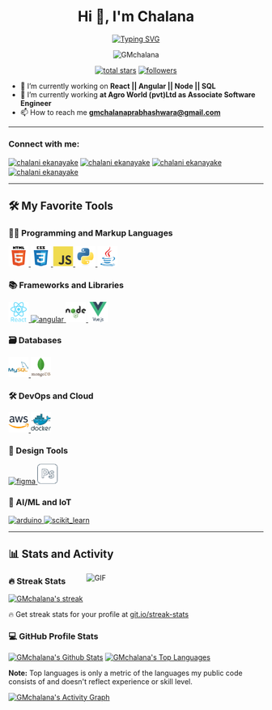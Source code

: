 <h1 align="center">Hi 👋, I'm Chalana</h1>

<p align="center"><a href="https://git.io/typing-svg"><img src="https://readme-typing-svg.demolab.com?font=Fira+Code&pause=1000&color=12E1FCE3&random=false&width=435&lines=~+Welcome+to+my+GitHub+Profile+~;Full+Stack+Developer%F0%9F%91%A9%E2%80%8D%F0%9F%92%BB;Software+Engineer%2FUX+design%F0%9F%96%8C%EF%B8%8F;Insatiably+curious+about++Technology" alt="Typing SVG" /></a></p>

<p align="center"> <img src="https://komarev.com/ghpvc/?username=GMchalana&label=Profile%20views&color=0e75b6&style=flat" alt="GMchalana" /> </p>

<p align="center">
  <a href="https://github.com/GMchalana?tab=repositories&sort=stargazers">
    <img alt="total stars" title="Total stars on GitHub" src="https://custom-icon-badges.demolab.com/github/stars/GMchalana?color=55960c&style=for-the-badge&labelColor=488207&logo=star"/></a>
  
  <a href="https://github.com/GMchalana?tab=followers">
    <img alt="followers" title="Follow me on Github" src="https://custom-icon-badges.demolab.com/github/followers/GMchalana?color=236ad3&labelColor=1155ba&style=for-the-badge&logo=person-add&label=Follow&logoColor=white"/></a>
</p>

- 🔭 I’m currently working on **React || Angular || Node || SQL**
- 🌱 I’m currently working **at Agro World (pvt)Ltd as Associate Software Engineer**
- 📫 How to reach me **gmchalanaprabhashwara@gmail.com**

---
<h3 align="left">Connect with me:</h3>
<p align="left">
  <a href="https://www.linkedin.com/in/chalana-prabhashwara" target="blank"><img align="center" src="https://raw.githubusercontent.com/rahuldkjain/github-profile-readme-generator/master/src/images/icons/Social/linked-in-alt.svg" alt="chalani ekanayake" height="30" width="40" /></a>
  <a href="https://www.facebook.com" target="blank"><img align="center" src="https://raw.githubusercontent.com/rahuldkjain/github-profile-readme-generator/master/src/images/icons/Social/facebook.svg" alt="chalani ekanayake" height="30" width="40" /></a>
  <a href="https://www.instagram.com" target="blank"><img align="center" src="https://raw.githubusercontent.com/rahuldkjain/github-profile-readme-generator/master/src/images/icons/Social/instagram.svg" alt="chalani ekanayake" height="30" width="40" /></a>
  <a href="https://twitter.com" target="blank"><img align="center" src="https://raw.githubusercontent.com/rahuldkjain/github-profile-readme-generator/master/src/images/icons/Social/twitter.svg" alt="chalani ekanayake" height="30" width="40" /></a>  
</p>

---

<h2>🛠️ My Favorite Tools</h2>

<h3>👨‍💻 Programming and Markup Languages</h3>
<p align="left">
  <a href="https://www.w3.org/html/" target="_blank" rel="noreferrer"> <img src="https://raw.githubusercontent.com/devicons/devicon/master/icons/html5/html5-original-wordmark.svg" alt="html5" width="40" height="40"/> </a>
  <a href="https://www.w3schools.com/css/" target="_blank" rel="noreferrer"> <img src="https://raw.githubusercontent.com/devicons/devicon/master/icons/css3/css3-original-wordmark.svg" alt="css3" width="40" height="40"/> </a>
  <a href="https://developer.mozilla.org/en-US/docs/Web/JavaScript" target="_blank" rel="noreferrer"> <img src="https://raw.githubusercontent.com/devicons/devicon/master/icons/javascript/javascript-original.svg" alt="javascript" width="40" height="40"/> </a>
  <a href="https://www.python.org" target="_blank" rel="noreferrer"> <img src="https://raw.githubusercontent.com/devicons/devicon/master/icons/python/python-original.svg" alt="python" width="40" height="40"/> </a>
  <a href="https://www.java.com" target="_blank" rel="noreferrer"> <img src="https://raw.githubusercontent.com/devicons/devicon/master/icons/java/java-original.svg" alt="java" width="40" height="40"/> </a>
</p>

<h3>📚 Frameworks and Libraries</h3>
<p align="left">
  <a href="https://reactjs.org/" target="_blank" rel="noreferrer"> <img src="https://raw.githubusercontent.com/devicons/devicon/master/icons/react/react-original-wordmark.svg" alt="react" width="40" height="40"/> </a>
  <a href="https://angular.io/" target="_blank" rel="noreferrer"> <img src="https://angular.io/assets/images/logos/angular/angular.svg" alt="angular" width="40" height="40"/> </a>
  <a href="https://nodejs.org" target="_blank" rel="noreferrer"> <img src="https://raw.githubusercontent.com/devicons/devicon/master/icons/nodejs/nodejs-original-wordmark.svg" alt="nodejs" width="40" height="40"/> </a>
  <a href="https://vuejs.org/" target="_blank" rel="noreferrer"> <img src="https://raw.githubusercontent.com/devicons/devicon/master/icons/vuejs/vuejs-original-wordmark.svg" alt="vuejs" width="40" height="40"/> </a>
</p>

<h3>🗃️ Databases</h3>
<p align="left">
  <a href="https://www.mysql.com/" target="_blank" rel="noreferrer"> <img src="https://raw.githubusercontent.com/devicons/devicon/master/icons/mysql/mysql-original-wordmark.svg" alt="mysql" width="40" height="40"/> </a>
  <a href="https://www.mongodb.com/" target="_blank" rel="noreferrer"> <img src="https://raw.githubusercontent.com/devicons/devicon/master/icons/mongodb/mongodb-original-wordmark.svg" alt="mongodb" width="40" height="40"/> </a>
</p>

<h3>🛠️ DevOps and Cloud</h3>
<p align="left">
  <a href="https://aws.amazon.com" target="_blank" rel="noreferrer"> <img src="https://raw.githubusercontent.com/devicons/devicon/master/icons/amazonwebservices/amazonwebservices-original-wordmark.svg" alt="aws" width="40" height="40"/> </a>
  <a href="https://www.docker.com/" target="_blank" rel="noreferrer"> <img src="https://raw.githubusercontent.com/devicons/devicon/master/icons/docker/docker-original-wordmark.svg" alt="docker" width="40" height="40"/> </a>
</p>

<h3>🎨 Design Tools</h3>
<p align="left">
  <a href="https://www.figma.com/" target="_blank" rel="noreferrer"> <img src="https://www.vectorlogo.zone/logos/figma/figma-icon.svg" alt="figma" width="40" height="40"/> </a>
  <a href="https://www.photoshop.com/en" target="_blank" rel="noreferrer"> <img src="https://raw.githubusercontent.com/devicons/devicon/master/icons/photoshop/photoshop-line.svg" alt="photoshop" width="40" height="40"/> </a>
</p>

<h3>🤖 AI/ML and IoT</h3>
<p align="left">
  <a href="https://www.arduino.cc/" target="_blank" rel="noreferrer"> <img src="https://cdn.worldvectorlogo.com/logos/arduino-1.svg" alt="arduino" width="40" height="40"/> </a>
  <a href="https://scikit-learn.org/" target="_blank" rel="noreferrer"> <img src="https://upload.wikimedia.org/wikipedia/commons/0/05/Scikit_learn_logo_small.svg" alt="scikit_learn" width="40" height="40"/> </a>
</p>

---

<h2>📊 Stats and Activity</h2>

<img align="right" alt="GIF" src="https://github.com/Aquarius-blake/Images/blob/main/Profile/gifs/programmer.gif" width="350" />

<h3>🔥 Streak Stats</h3>
<p>
  <a href="https://github.com/GMchalana/github-readme-streak-stats">
    <img title="🔥 Get streak stats for your profile at git.io/streak-stats" alt="GMchalana's streak" src="https://github-readme-streak-stats-9m8ugfa77-denvercoder1.vercel.app/?user=GMchalana&theme=monokai-metallian&hide_border=true"/>
  </a>
  <p>🔥 Get streak stats for your profile at <a href="https://git.io/streak-stats">git.io/streak-stats</a></p>
</p>

<h3>💻 GitHub Profile Stats</h3>
<a href="https://github.com/anuraghazra/github-readme-stats"><img alt="GMchalana's Github Stats" src="https://denvercoder1-github-readme-stats.vercel.app/api/?username=GMchalana&show_icons=true&include_all_commits=true&count_private=true&theme=react&hide_border=true&bg_color=1F222E&title_color=F85D7F&icon_color=F8D866" height="192px"/></a>
<a href="https://github.com/anuraghazra/github-readme-stats"><img alt="GMchalana's Top Languages" src="https://denvercoder1-github-readme-stats.vercel.app/api/top-langs/?username=GMchalana&langs_count=8&layout=compact&theme=react&hide_border=true&bg_color=1F222E&title_color=F85D7F&icon_color=F8D866&hide=Jupyter%20Notebook,Roff" height="192px"/></a>
<br/>

<b>Note:</b> Top languages is only a metric of the languages my public code consists of and doesn't reflect experience or skill level.

<a href="https://github.com/ashutosh00710/github-readme-activity-graph"><img alt="GMchalana's Activity Graph" src="https://github-readme-activity-graph.vercel.app/graph/?username=GMchalana&bg_color=1F222E&color=F8D866&line=F85D7F&point=FFFFFF&hide_border=true" /></a>

